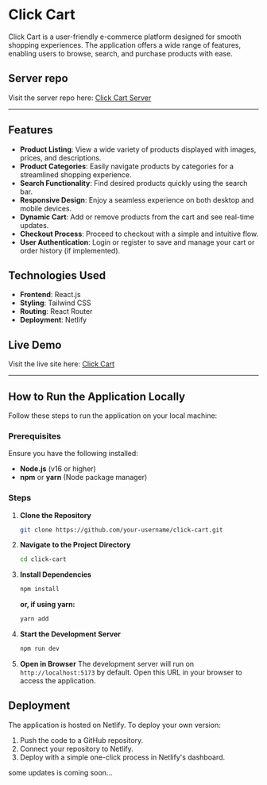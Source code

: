 # Click Cart

Click Cart is a user-friendly e-commerce platform designed for smooth shopping experiences. The application offers a wide range of features, enabling users to browse, search, and purchase products with ease.

## Server repo

Visit the server repo here: [Click Cart Server](https://github.com/Merajul09/ClickCart-server)

---

## Features

- **Product Listing**: View a wide variety of products displayed with images, prices, and descriptions.
- **Product Categories**: Easily navigate products by categories for a streamlined shopping experience.
- **Search Functionality**: Find desired products quickly using the search bar.
- **Responsive Design**: Enjoy a seamless experience on both desktop and mobile devices.
- **Dynamic Cart**: Add or remove products from the cart and see real-time updates.
- **Checkout Process**: Proceed to checkout with a simple and intuitive flow.
- **User Authentication**: Login or register to save and manage your cart or order history (if implemented).

## Technologies Used

- **Frontend**: React.js
- **Styling**: Tailwind CSS
- **Routing**: React Router
- **Deployment**: Netlify

## Live Demo

Visit the live site here: [Click Cart](https://click-cart-bd.netlify.app)

---

## How to Run the Application Locally

Follow these steps to run the application on your local machine:

### Prerequisites

Ensure you have the following installed:

- **Node.js** (v16 or higher)
- **npm** or **yarn** (Node package manager)

### Steps

1. **Clone the Repository**
   ```bash
   git clone https://github.com/your-username/click-cart.git
   ```
2. **Navigate to the Project Directory**
   ```bash
   cd click-cart
   ```
3. **Install Dependencies**
   ```bash
   npm install
   ```
   **or, if using yarn:**
   ```bash
   yarn add
   ```
4. **Start the Development Server**
   ```bash
   npm run dev
   ```
5. **Open in Browser**
   The development server will run on `http://localhost:5173` by default. Open this URL in your browser to access the application.

## Deployment

The application is hosted on Netlify. To deploy your own version:

1. Push the code to a GitHub repository.
2. Connect your repository to Netlify.
3. Deploy with a simple one-click process in Netlify's dashboard.

some updates is coming soon...
